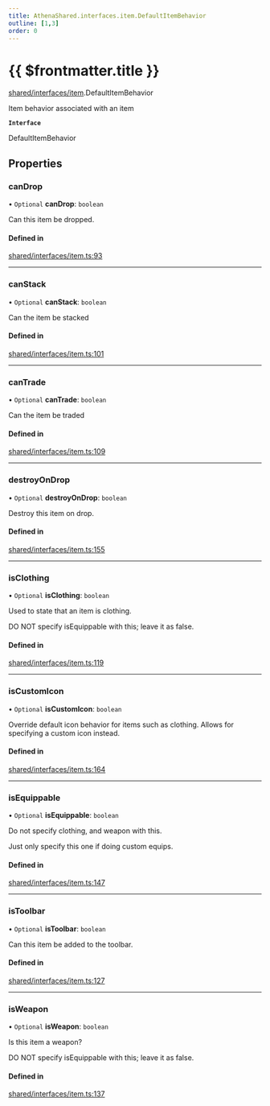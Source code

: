 ```yaml
---
title: AthenaShared.interfaces.item.DefaultItemBehavior
outline: [1,3]
order: 0
---
```


# {{ $frontmatter.title }}


[shared/interfaces/item](../modules/shared_interfaces_item.md).DefaultItemBehavior

Item behavior associated with an item

**`Interface`**

DefaultItemBehavior

## Properties

### canDrop

• `Optional` **canDrop**: `boolean`

Can this item be dropped.

#### Defined in

[shared/interfaces/item.ts:93](https://github.com/Stuyk/altv-athena/blob/1862056/src/core/shared/interfaces/item.ts#L93)

___

### canStack

• `Optional` **canStack**: `boolean`

Can the item be stacked

#### Defined in

[shared/interfaces/item.ts:101](https://github.com/Stuyk/altv-athena/blob/1862056/src/core/shared/interfaces/item.ts#L101)

___

### canTrade

• `Optional` **canTrade**: `boolean`

Can the item be traded

#### Defined in

[shared/interfaces/item.ts:109](https://github.com/Stuyk/altv-athena/blob/1862056/src/core/shared/interfaces/item.ts#L109)

___

### destroyOnDrop

• `Optional` **destroyOnDrop**: `boolean`

Destroy this item on drop.

#### Defined in

[shared/interfaces/item.ts:155](https://github.com/Stuyk/altv-athena/blob/1862056/src/core/shared/interfaces/item.ts#L155)

___

### isClothing

• `Optional` **isClothing**: `boolean`

Used to state that an item is clothing.

DO NOT specify isEquippable with this; leave it as false.

#### Defined in

[shared/interfaces/item.ts:119](https://github.com/Stuyk/altv-athena/blob/1862056/src/core/shared/interfaces/item.ts#L119)

___

### isCustomIcon

• `Optional` **isCustomIcon**: `boolean`

Override default icon behavior for items such as clothing.
Allows for specifying a custom icon instead.

#### Defined in

[shared/interfaces/item.ts:164](https://github.com/Stuyk/altv-athena/blob/1862056/src/core/shared/interfaces/item.ts#L164)

___

### isEquippable

• `Optional` **isEquippable**: `boolean`

Do not specify clothing, and weapon with this.

Just only specify this one if doing custom equips.

#### Defined in

[shared/interfaces/item.ts:147](https://github.com/Stuyk/altv-athena/blob/1862056/src/core/shared/interfaces/item.ts#L147)

___

### isToolbar

• `Optional` **isToolbar**: `boolean`

Can this item be added to the toolbar.

#### Defined in

[shared/interfaces/item.ts:127](https://github.com/Stuyk/altv-athena/blob/1862056/src/core/shared/interfaces/item.ts#L127)

___

### isWeapon

• `Optional` **isWeapon**: `boolean`

Is this item a weapon?

DO NOT specify isEquippable with this; leave it as false.

#### Defined in

[shared/interfaces/item.ts:137](https://github.com/Stuyk/altv-athena/blob/1862056/src/core/shared/interfaces/item.ts#L137)
